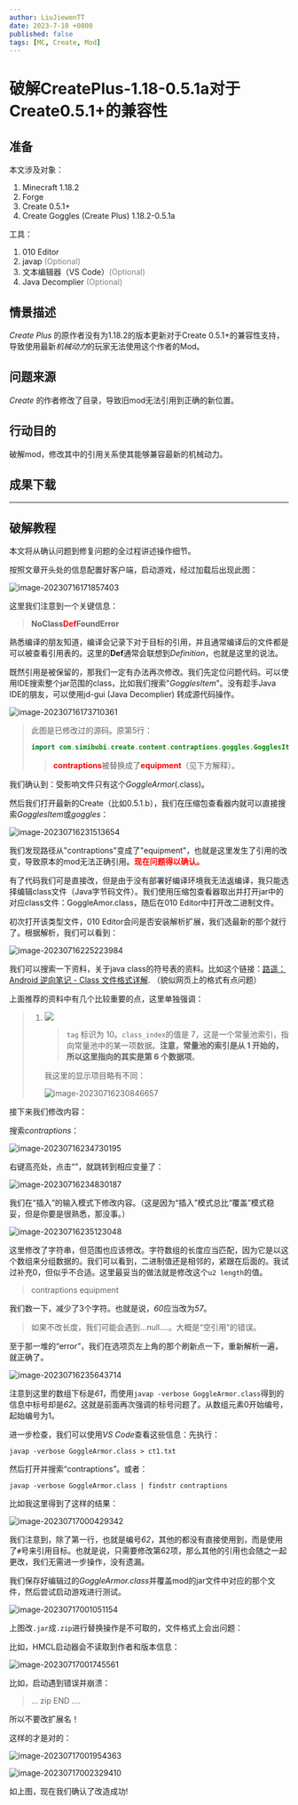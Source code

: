 ```yaml
---
author: LiuJiewenTT
date: 2023-7-10 +0800
published: false
tags: [MC, Create, Mod]
---
```


# 破解CreatePlus-1.18-0.5.1a对于Create0.5.1+的兼容性

## 准备

本文涉及对象：

1. Minecraft 1.18.2
2. Forge
3. Create 0.5.1+
4. Create Goggles (Create Plus) 1.18.2-0.5.1a

工具：

1. 010 Editor
2. javap <span style="color:grey">(Optional)</span>
3. 文本编辑器（VS Code）<span style="color:grey">(Optional)</span>
4. Java Decomplier <span style="color:grey">(Optional)</span>

## 情景描述

*Create Plus* 的原作者没有为1.18.2的版本更新对于Create 0.5.1+的兼容性支持，导致使用最新*机械动力*的玩家无法使用这个作者的Mod。

## 问题来源

*Create* 的作者修改了目录，导致旧mod无法引用到正确的新位置。

## 行动目的

破解mod，修改其中的引用关系使其能够兼容最新的机械动力。

## 成果下载



---

## 破解教程

本文将从确认问题到修复问题的全过程讲述操作细节。

按照文章开头处的信息配置好客户端，启动游戏，经过加载后出现此图：

![image-20230716171857403](破解CreatePlus-1.18-0.5.1a对于Create0.5.1+的兼容性.assets/image-20230716171857403.png)

这里我们注意到一个关键信息：

> **NoClass<span style="color:red">Def</span>FoundError**

熟悉编译的朋友知道，编译会记录下对于目标的引用，并且通常编译后的文件都是可以被查看引用表的。这里的**Def**通常会联想到*Definition*，也就是这里的说法。

既然引用是被保留的，那我们一定有办法再次修改。我们先定位问题代码。可以使用IDE搜索整个jar范围的class，比如我们搜索"*GogglesItem*"。没有趁手Java IDE的朋友，可以使用jd-gui (Java Decomplier) 转成源代码操作。

![image-20230716173710361](破解CreatePlus-1.18-0.5.1a对于Create0.5.1+的兼容性.assets/image-20230716173710361.png)

> 此图是已修改过的源码。原第5行：
>
> ``` java
> import com.simibubi.create.content.contraptions.goggles.GogglesItem;
> ```
>
> > <strong style="color:red">contraptions</strong>被替换成了<strong style="color:red">equipment</strong>（见下方解释）。

我们确认到：受影响文件只有这个*GoggleArmor*(.class)。

然后我们打开最新的Create（比如0.5.1.b），我们在压缩包查看器内就可以直接搜索*GogglesItem*或*goggles*：

![image-20230716231513654](破解CreatePlus-1.18-0.5.1a对于Create0.5.1+的兼容性.assets/image-20230716231513654.png)

我们发现路径从"contraptions"变成了"equipment"，也就是这里发生了引用的改变，导致原本的mod无法正确引用。<strong style="color:red;background:white;">现在问题得以确认。</strong>

有了代码我们可是直接改，但是由于没有部署好编译环境我无法返编译，我只能选择编辑class文件（Java字节码文件）。我们使用压缩包查看器取出并打开jar中的对应class文件：GoggleAmor.class，随后在010 Editor中打开改二进制文件。

初次打开该类型文件，010 Editor会问是否安装解析扩展，我们选最新的那个就行了。根据解析，我们可以看到：

![image-20230716225223984](破解CreatePlus-1.18-0.5.1a对于Create0.5.1+的兼容性.assets/image-20230716225223984.png)

我们可以搜索一下资料，关于java class的符号表的资料。比如这个链接：[路遥：Android 逆向笔记 - Class 文件格式详解](https://zhuanlan.zhihu.com/p/66800054). （貌似网页上的格式有点问题）

上面推荐的资料中有几个比较重要的点，这里单独强调：

> 1. ![](https://pic4.zhimg.com/80/v2-4c84d7201fdd8672441fcd8f0eb381df_720w.webp)
>    >`tag` 标识为 10。`class_index`的值是 7，这是一个常量池索引，指向常量池中的某一项数据。**注意，常量池的索引是从 1 开始的，所以这里指向的其实是第 6 个数据项**。
>    
>    我这里的显示项目略有不同：
>    
>    ![image-20230716230846657](破解CreatePlus-1.18-0.5.1a对于Create0.5.1+的兼容性.assets/image-20230716230846657.png)
>    
>    

接下来我们修改内容：

搜索*contraptions*：

![image-20230716234730195](破解CreatePlus-1.18-0.5.1a对于Create0.5.1+的兼容性.assets/image-20230716234730195.png)

右键高亮处，点击“”，就跳转到相应变量了：

![image-20230716234830187](破解CreatePlus-1.18-0.5.1a对于Create0.5.1+的兼容性.assets/image-20230716234830187.png)

我们在“插入”的输入模式下修改内容。（这是因为“插入”模式总比“覆盖”模式稳妥，但是你要是很熟悉，那没事。）

![image-20230716235123048](破解CreatePlus-1.18-0.5.1a对于Create0.5.1+的兼容性.assets/image-20230716235123048.png)

这里修改了字符串，但范围也应该修改。字符数组的长度应当匹配，因为它是以这个数组来分组数据的。我们可以看到，二进制值还是相邻的，紧跟在后面的。我试过补充0，但似乎不合适。这里最妥当的做法就是修改这个`u2 length`的值。

> contraptions
> equipment

我们数一下，减少了3个字符。也就是说，*60*应当改为*57*。

> 如果不改长度，我们可能会遇到...null....。大概是“空引用”的错误。

至于那一堆的“error”，我们在选项页左上角的那个刷新点一下，重新解析一遍，就正确了。

![image-20230716235643714](破解CreatePlus-1.18-0.5.1a对于Create0.5.1+的兼容性.assets/image-20230716235643714.png)

注意到这里的数组下标是*61*，而使用`javap -verbose GoggleArmor.class`得到的信息中标号却是*62*。这就是前面再次强调的标号问题了。从数组元素0开始编号，起始编号为1。

进一步检查，我们可以使用*VS Code*查看这些信息：先执行：

``` shell
javap -verbose GoggleArmor.class > ct1.txt
```

然后打开并搜索“contraptions”。或者：

``` shell
javap -verbose GoggleArmor.class | findstr contraptions
```

比如我这里得到了这样的结果：

![image-20230717000429342](破解CreatePlus-1.18-0.5.1a对于Create0.5.1+的兼容性.assets/image-20230717000429342.png)

我们注意到，除了第一行，也就是编号*62*，其他的都没有直接使用到，而是使用了`#`号来引用目标。也就是说，只需要修改第62项，那么其他的引用也会随之一起更改，我们无需进一步操作，没有遗漏。

我们保存好编辑过的*GoggleArmor.class*并覆盖mod的jar文件中对应的那个文件，然后尝试启动游戏进行测试。

![image-20230717001051154](破解CreatePlus-1.18-0.5.1a对于Create0.5.1+的兼容性.assets/image-20230717001051154.png)

上图改`.jar`成`.zip`进行替换操作是不可取的，文件格式上会出问题：

比如，HMCL启动器会不读取到作者和版本信息：

![image-20230717001745561](破解CreatePlus-1.18-0.5.1a对于Create0.5.1+的兼容性.assets/image-20230717001745561.png)

比如，启动遇到错误并崩溃：

> ... zip END ....

所以不要改扩展名！

这样的才是对的：

![image-20230717001954363](破解CreatePlus-1.18-0.5.1a对于Create0.5.1+的兼容性.assets/image-20230717001954363.png)

![image-20230717002329410](破解CreatePlus-1.18-0.5.1a对于Create0.5.1+的兼容性.assets/image-20230717002329410.png)

如上图，现在我们确认了改造成功!